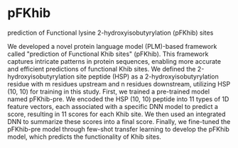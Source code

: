 # pFKhib
prediction of Functional lysine 2-hydroxyisobutyrylation (pFKhib) sites 

We developed a novel protein language model (PLM)-based framework called "prediction of Functional Khib sites" (pFKhib). This framework captures intricate patterns in protein sequences, enabling more accurate and efficient predictions of functional Khib sites. We defined the 2-hydroxyisobutyrylation site peptide (HSP) as a 2-hydroxyisobutyrylation residue with m residues upstream and n residues downstream, utilizing HSP (10, 10) for training in this study. First, we trained a pre-trained model named pFKhib-pre. We encoded the HSP (10, 10) peptide into 11 types of 1D feature vectors, each associated with a specific DNN model to predict a score, resulting in 11 scores for each Khib site. We then used an integrated DNN to summarize these scores into a final score. Finally, we fine-tuned the pFKhib-pre model through few-shot transfer learning to develop the pFKhib model, which predicts the functionality of Khib sites.
